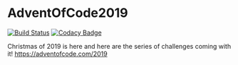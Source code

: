 # AdventOfCode2019
[![Build Status](https://dev.azure.com/almantusk/AdventOfCode/_apis/build/status/Almantask.AdventOfCode2019?branchName=master)](https://dev.azure.com/almantusk/AdventOfCode/_build/latest?definitionId=3&branchName=master) [![Codacy Badge](https://api.codacy.com/project/badge/Grade/992372a4e0ad432f998841765f217c6f)](https://www.codacy.com/manual/Almantask/AdventOfCode2019?utm_source=github.com&amp;utm_medium=referral&amp;utm_content=Almantask/AdventOfCode2019&amp;utm_campaign=Badge_Grade)

Christmas of 2019 is here and here are the series of challenges coming with it!
https://adventofcode.com/2019
